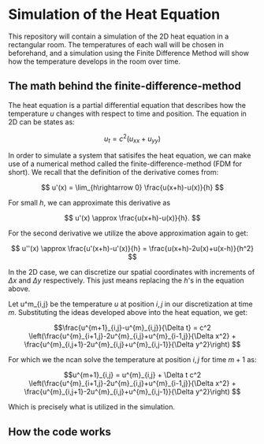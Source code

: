 # Simulation of the Heat Equation
This repository will contain a simulation of the 2D heat equation in a rectangular room. 
The temperatures of each wall will be chosen in beforehand, and a simulation using the Finite Difference Method will show how the temperature develops in the room over time.

## The math behind the finite-difference-method
The heat equation is a partial differential equation that describes how the temperature $u$ changes with respect to time and position. The equation in 2D can be states as:

$$
u_t = c^2 (u_{xx}+u_{yy})
$$

In order to simulate a system that satisifes the heat equation, we can make use of a numerical method called the finite-difference-method (FDM for short). We recall that the definition of the derivative comes from:

$$ u'(x) = \lim_{h\rightarrow 0} \frac{u(x+h)-u(x)}{h} $$

For small $h$, we can approximate this derivative as 

$$ u'(x) \approx \frac{u(x+h)-u(x)}{h}. $$

For the second derivative we utilize the above approximation again to get:

$$ u''(x) \approx \frac{u'(x+h)-u'(x)}{h} = \frac{u(x+h)-2u(x)+u(x-h)}{h^2} $$

In the 2D case, we can discretize our spatial coordinates with increments of $\Delta x$ and $\Delta y$ respectively. This just means replacing the $h$'s in the equation above.

Let u^m_{i,j} be the temperature $u$ at position $i,j$ in our discretization at time $m$. Substituting the ideas developed above into the heat equation, we get:

$$\frac{u^{m+1}_{i,j}-u^{m}_{i,j}}{\Delta t} = c^2 \left(\frac{u^{m}_{i+1,j}-2u^{m}_{i,j}+u^{m}_{i-1,j}}{\Delta x^2} + \frac{u^{m}_{i,j+1}-2u^{m}_{i,j}+u^{m}_{i,j-1}}{\Delta y^2}\right) $$

For which we the ncan solve the temperature at position $i,j$ for time $m+1$ as:

$$u^{m+1}_{i,j} = u^{m}_{i,j} + \Delta t c^2 \left(\frac{u^{m}_{i+1,j}-2u^{m}_{i,j}+u^{m}_{i-1,j}}{\Delta x^2} + \frac{u^{m}_{i,j+1}-2u^{m}_{i,j}+u^{m}_{i,j-1}}{\Delta y^2}\right) $$

Which is precisely what is utilized in the simulation. 

## How the code works
